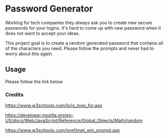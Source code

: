 # Password Generator

Working for tech companies they always ask you to create new secure passwords for your logins. It's hard to come up with new password when it does not want to accept your ideas. 

This project goal is to create a random generated password that contains all of the characters you need. Please follow the prompts and never had to worry about this again. 

## Usage

Please follow the link below





### Credits

https://www.w3schools.com/js/js_loop_for.asp

https://developer.mozilla.org/en-US/docs/Web/JavaScript/Reference/Global_Objects/Math/random

https://www.w3schools.com/jsref/met_win_prompt.asp